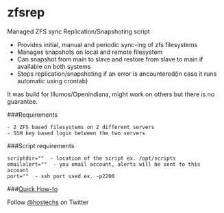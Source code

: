 zfsrep
======

Managed ZFS sync Replication/Snapshoting script

  - Provides initial, manual and periodic sync-ing of zfs filesystems
  - Manages snapshots on local and remote filesystem
  - Can snapshot from main to slave and restore from slave to main if available on both systems
  - Stops replication/snapshoting if an error is ancountered(in case it runs automatic using crontab) 

It was build for Illumos/Openindiana, might work on others but there is no guarantee. 

###Requirements

	- 2 ZFS based filesystems on 2 different servers
	- SSH key based login between the two servers

###Script requirements

	scriptdir=""  - location of the script ex. /opt/scripts
	emailalert=""  - you email account, alerts will be sent to this account
	port=""  - ssh port used ex. -p2200


###[Quick How-to](https://github.com/k3oni/zfsrep/wiki)


Follow [@hostechs](https://twitter.com/hostechs) on Twitter

